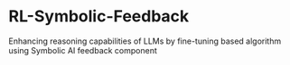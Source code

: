 # RL-Symbolic-Feedback
Enhancing reasoning capabilities of LLMs by fine-tuning based algorithm using Symbolic AI feedback component
